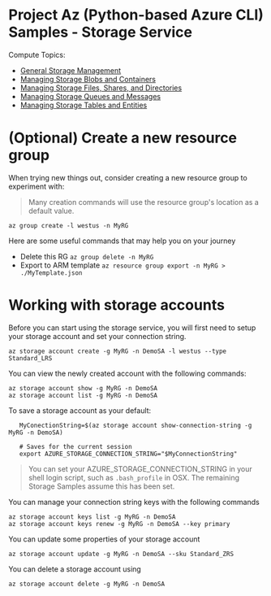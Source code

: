 # Project Az (Python-based Azure CLI) Samples - Storage Service

Compute Topics:
* [General Storage Management](readme.md)
* [Managing Storage Blobs and Containers](blobs.md)
* [Managing Storage Files, Shares, and Directories](files.md)
* [Managing Storage Queues and Messages](queues.md)
* [Managing Storage Tables and Entities](tables.md)

# (Optional) Create a new resource group
When trying new things out, consider creating a new resource group to experiment with:
> Many creation commands will use the resource group's location as a default value.
```
az group create -l westus -n MyRG
```

Here are some useful commands that may help you on your journey
* Delete this RG `az group delete -n MyRG`
* Export to ARM template `az resource group export -n MyRG > ./MyTemplate.json`

# Working with storage accounts
Before you can start using the storage service, you will first need to setup your
storage account and set your connection string.  

```
az storage account create -g MyRG -n DemoSA -l westus --type Standard_LRS
```

You can view the newly created account with the following commands:

```
az storage account show -g MyRG -n DemoSA
az storage account list -g MyRG -n DemoSA
```

To save a storage account as your default:
```
   MyConectionString=$(az storage account show-connection-string -g MyRG -n DemoSA)

   # Saves for the current session
   export AZURE_STORAGE_CONNECTION_STRING="$MyConnectionString"
```
> You can set your AZURE_STORAGE_CONNECTION_STRING in your shell login
> script, such as `.bash_profile` in OSX.  The remaining Storage Samples
> assume this has been set.

You can manage your connection string keys with the following commands
```
az storage account keys list -g MyRG -n DemoSA
az storage account keys renew -g MyRG -n DemoSA --key primary
```

You can update some properties of your storage account
```
az storage account update -g MyRG -n DemoSA --sku Standard_ZRS
```

You can delete a storage account using
```
az storage account delete -g MyRG -n DemoSA
```
